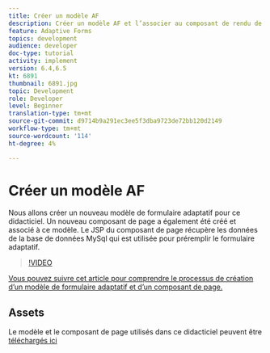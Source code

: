 ```yaml
---
title: Créer un modèle AF
description: Créer un modèle AF et l’associer au composant de rendu de page
feature: Adaptive Forms
topics: development
audience: developer
doc-type: tutorial
activity: implement
version: 6.4,6.5
kt: 6891
thumbnail: 6891.jpg
topic: Development
role: Developer
level: Beginner
translation-type: tm+mt
source-git-commit: d9714b9a291ec3ee5f3dba9723de72bb120d2149
workflow-type: tm+mt
source-wordcount: '114'
ht-degree: 4%

---
```



# Créer un modèle AF

Nous allons créer un nouveau modèle de formulaire adaptatif pour ce didacticiel. Un nouveau composant de page a également été créé et associé à ce modèle. Le JSP du composant de page récupère les données de la base de données MySql qui est utilisée pour préremplir le formulaire adaptatif.


>[!VIDEO](https://video.tv.adobe.com/v/27828?quality=9&learn=on)

[Vous pouvez suivre cet article pour comprendre le processus de création d’un modèle de formulaire adaptatif et d’un composant de page.](https://experienceleague.adobe.com/docs/experience-manager-learn/forms/storing-and-retrieving-form-data/part5.html?lang=en#storing-and-retrieving-form-data)


## Assets

Le modèle et le composant de page utilisés dans ce didacticiel peuvent être [téléchargés ici](assets/sign-multiple-forms-template.zip)





